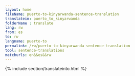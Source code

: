 ```yaml
---
layout: home
fileName: puerto-to-kinyarwanda-sentence-translation
translatein: puerto_to_kinyarwanda
folderName : translate
lang: rw
from: es
to: rw
langname: puerto-to
permalink: /rw/puerto-to-kinyarwanda-sentence-translation
tool: sentence-translations
matchurls: en&&es&&rw
---
```

{% include section/translateinto.html %}
